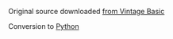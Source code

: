 Original source downloaded [from Vintage Basic](http://www.vintage-basic.net/games.html)

Conversion to [Python](https://www.python.org/about/)
